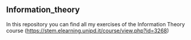 ## Information_theory
In this repository you can find all my exercises of the Information Theory course (https://stem.elearning.unipd.it/course/view.php?id=3268)
